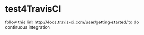 # test4TravisCI
follow this link http://docs.travis-ci.com/user/getting-started/ to do continuous integration
